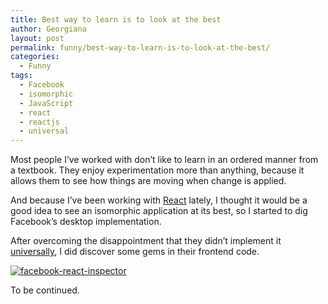 ```yaml
---
title: Best way to learn is to look at the best
author: Georgiana
layout: post
permalink: funny/best-way-to-learn-is-to-look-at-the-best/
categories:
  - Funny
tags:
  - Facebook
  - isomorphic
  - JavaScript
  - react
  - reactjs
  - universal
---
```

Most people I&#8217;ve worked with don&#8217;t like to learn in an ordered manner from a textbook. They enjoy experimentation more than anything, because it allows them to see how things are moving when change is applied.

And because I&#8217;ve been working with [React][1] lately, I thought it would be a good idea to see an isomorphic application at its best, so I started to dig Facebook&#8217;s desktop implementation.

After overcoming the disappointment that they didn&#8217;t implement it [universally][2], I did discover some gems in their frontend code.

<a class="thickbox" title=" " href="http://i1.wp.com/www.tekkie.ro/wp-content/gallery/featured-images/facebook-react-inspector.jpg" rel="" data-image-id="24" data-src="http://www.tekkie.ro/wp-content/gallery/featured-images/facebook-react-inspector.jpg" data-thumbnail="http://i2.wp.com/www.tekkie.ro/wp-content/gallery/featured-images/thumbs/thumbs_facebook-react-inspector.jpg?w=700" data-title="facebook-react-inspector" data-description=" "><img class="ngg-singlepic ngg-none" src="http://i2.wp.com/www.tekkie.ro/wp-content/gallery/featured-images/thumbs/thumbs_facebook-react-inspector.jpg?w=700" alt="facebook-react-inspector" data-recalc-dims="1" /></a>

To be continued.

 [1]: https://facebook.github.io/react/
 [2]: https://medium.com/@mjackson/universal-javascript-4761051b7ae9
